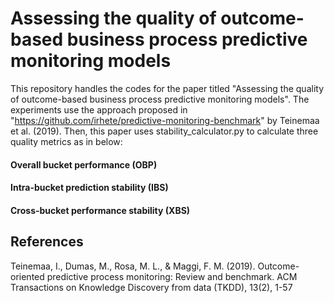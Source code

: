 # Assessing the quality of outcome-based business process predictive monitoring models
This repository handles the codes for the paper titled "Assessing the quality of outcome-based business process predictive monitoring models". The experiments use the approach proposed in "https://github.com/irhete/predictive-monitoring-benchmark" by Teinemaa et al. (2019). Then, this paper uses stability_calculator.py to calculate three quality metrics as in below:

#### Overall bucket performance (OBP)
#### Intra-bucket prediction stability (IBS)
#### Cross-bucket performance stability (XBS)

## References
Teinemaa, I., Dumas, M., Rosa, M. L., & Maggi, F. M. (2019). Outcome-oriented predictive process monitoring: Review and benchmark. ACM Transactions on Knowledge Discovery from data (TKDD), 13(2), 1-57
